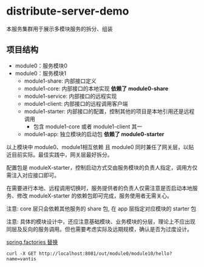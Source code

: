 # distribute-server-demo

本服务集群用于展示多模块服务的拆分、组装

## 项目结构

* module0：服务模块0
* module0：服务模块1
    * module1-share: 内部接口定义
    * module1-core: 内部接口的本地实现 **依赖了 module0-share**
    * module1-service: 内部接口的远程实现
    * module1-client: 内部接口的远程调用客户端
    * module1-starter: 内部接口的配置，控制其他的项目是本地引用还是远程调用
        * 包含 module1-core 或者 module1-client 其一
    * module1-app: 独立模块的启动包 **依赖了 module0-starter**

以上模块中 module0、module1相互依赖 且 module0 同时兼任了网关层，以贴近目前实际。最佳实践中，网关层最好拆分。

配置包是 moduleX-starter，控制启动方式交由服务模块的负责人指定，调用方仅需注入对应接口即可。

在需要进行本地、远程调用切换时，服务提供者的负责人仅需注意是否启动本地服务、修改 moduleX-starter 的依赖包即可完成，服务使用者无需关心。

注意: core 层只会依赖其他服务的 share 包, 在 app 层指定对应模块的 starter 包

注意: 具体的模块设计中，还应注意基础模块、业务模块的分层，理论上不应出现同层及反向的服务调用。但也需要考虑实际及远期规模，确认是否为过度设计。

[spring.factories 替换](https://github.com/spring-projects/spring-boot/wiki/Spring-Boot-3.0-Migration-Guide#auto-configuration-files)

```shell
curl -X GET http://localhost:8081/out/module0/module10/hello?name=vantis
```
